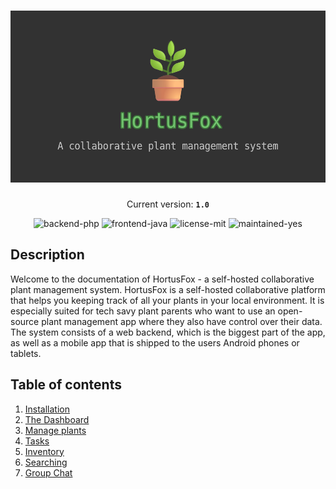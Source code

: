 <h1 align="center">
    <img src="gfx/header.png" width="550" height="275"/>
</h1>

<p align="center">
    Current version: <strong><code>1.0</code></strong>
</p>

<p align="center">
    <img src="https://img.shields.io/badge/backend-php-orange" alt="backend-php"/>
    <img src="https://img.shields.io/badge/frontend-java-pink" alt="frontend-java"/>
    <img src="https://img.shields.io/badge/license-MIT-blue" alt="license-mit"/>
    <img src="https://img.shields.io/badge/maintained-yes-green" alt="maintained-yes"/>
</p>

## Description
Welcome to the documentation of HortusFox - a self-hosted collaborative plant management system.
HortusFox is a self-hosted collaborative platform that helps you keeping track of all your plants
in your local environment. It is especially suited for tech savy plant parents who want to use an
open-source plant management app where they also have control over their data. The system consists
of a web backend, which is the biggest part of the app, as well as a mobile app that is shipped
to the users Android phones or tablets.

## Table of contents
1. [Installation](installation.md)
2. [The Dashboard](dashboard.md)
3. [Manage plants](plants.md)
4. [Tasks](tasks.md)
5. [Inventory](inventory.md)
6. [Searching](searching.md)
7. [Group Chat](groupchat.md)
